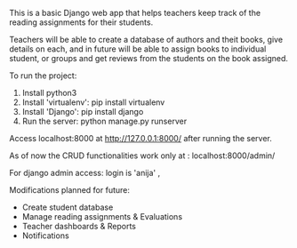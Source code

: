This is a basic Django web app that helps teachers keep track of the reading assignments for their students.

Teachers will be able to create a database of authors and theit books, give details on each, and in future will be able to assign books to individual student, or groups and get reviews from the students on the book assigned.

To run the project:

1. Install python3 
2. Install 'virtualenv': pip install virtualenv
3. Install 'Django':  pip install django
4. Run the server: python manage.py runserver

Access localhost:8000 at http://127.0.0.1:8000/ after running the server. 

As of now the CRUD functionalities work only at : localhost:8000/admin/

For django admin access: login is 'anija' ,


Modifications planned for future:
- Create student database 
- Manage reading assignments & Evaluations 
- Teacher dashboards & Reports 
- Notifications

